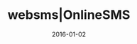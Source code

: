 ---
layout: site
title: "websms|OnlineSMS"
date: 2016-01-02
categories: [community]
version: 1.6.7
major: 1
minor: 6
patch: 7
slug: websms
link: https://app.websms.com
permalink: /sites/:slug
---